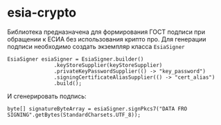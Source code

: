 # esia-crypto
 Библиотека предназначена для формирования ГОСТ подписи при обращении к ЕСИА без использования крипто про.
 Для генерации подписи необходимо создать экземпляр класса `EsiaSigner`
 ```
 EsiaSigner esiaSigner = EsiaSigner.builder()
                .keyStoreSupplier(keyStoreSupplier)
                .privateKeyPasswordSupplier(() -> "key_password")
                .signingCertificateAliasSupplier(() -> "cert_alias")
                .build();
```

И сгенерировать подпись:
```
byte[] signatureByteArray = esiaSigner.signPkcs7("DATA FRO SIGNING".getBytes(StandardCharsets.UTF_8));
```
